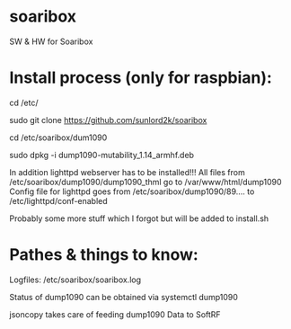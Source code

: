 # soaribox
SW &amp; HW for Soaribox


# Install process (only for raspbian):

cd /etc/

sudo git clone https://github.com/sunlord2k/soaribox

cd /etc/soaribox/dum1090

sudo dpkg -i dump1090-mutability_1.14_armhf.deb

In addition lighttpd webserver has to be installed!!!
All files from /etc/soaribox/dump1090/dump1090_thml go to /var/www/html/dump1090
Config file for lighttpd goes from /etc/soaribox/dump1090/89.... to /etc/lighttpd/conf-enabled

Probably some more stuff which I forgot but will be added to install.sh


# Pathes & things to know:

Logfiles: /etc/soaribox/soaribox.log

Status of dump1090 can be obtained via systemctl dump1090

jsoncopy takes care of feeding dump1090 Data to SoftRF
